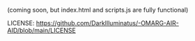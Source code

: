 (coming soon, but index.html and scripts.js are fully functional)

LICENSE: https://github.com/DarkIlluminatus/-OMARG-AIR-AID/blob/main/LICENSE
